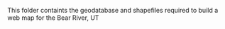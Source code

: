 This folder containts the geodatabase and shapefiles required to build a web map for the Bear River, UT
